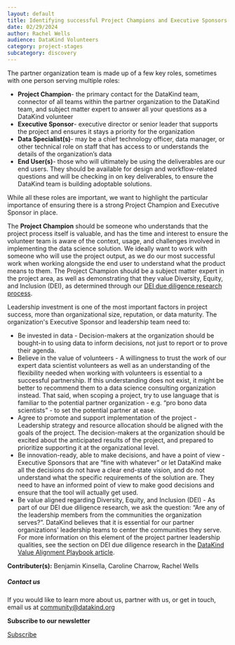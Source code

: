 ```yaml
---
layout: default
title: Identifying successful Project Champions and Executive Sponsors
date: 02/29/2024
author: Rachel Wells
audience: DataKind Volunteers
category: project-stages
subcategory: discovery
---
```


The partner organization team is made up of a few key roles, sometimes with one person serving multiple roles: 



* **Project Champion**\- the primary contact for the DataKind team, connector of all teams within the partner organization to the DataKind team, and subject matter expert to answer all your questions as a DataKind volunteer
* **Executive Sponsor**\- executive director or senior leader that supports the project and ensures it stays a priority for the organization
* **Data Specialist(s)**\- may be a chief technology officer, data manager, or other technical role on staff that has access to or understands the details of the organization’s data
* **End User(s)**\- those who will ultimately be using the deliverables are our end users. They should be available for design and workflow\-related questions and will be checking in on key deliverables, to ensure the DataKind team is building adoptable solutions.



While all these roles are important, we want to highlight the particular importance of ensuring there is a strong Project Champion and Executive Sponsor in place.


The **Project Champion** should be someone who understands that the project process itself is valuable, and has the time and interest to ensure the volunteer team is aware of the context, usage, and challenges involved in implementing the data science solution. We ideally want to work with someone who will use the project output, as we do our most successful work when working alongside the end user to understand what the product means to them. The Project Champion should be a subject matter expert in the project area, as well as demonstrating that they value Diversity, Equity, and Inclusion (DEI), as determined through our [DEI due diligence research process](https://playbook.datakind.org/playbook/articles/22). 


Leadership investment is one of the most important factors in project success, more than organizational size, reputation, or data maturity. The organization's Executive Sponsor and leadership team need to:



* Be invested in data \- Decision\-makers at the organization should be bought\-in to using data to inform decisions, not just to report or to prove their agenda.
* Believe in the value of volunteers \- A willingness to trust the work of our expert data scientist volunteers as well as an understanding of the flexibility needed when working with volunteers is essential to a successful partnership. If this understanding does not exist, it might be better to recommend them to a data science consulting organization instead. That said, when scoping a project, try to use language that is familiar to the potential partner organization \- e.g. “pro bono data scientists” \- to set the potential partner at ease.
* Agree to promote and support implementation of the project \- Leadership strategy and resource allocation should be aligned with the goals of the project. The decision\-makers at the organization should be excited about the anticipated results of the project, and prepared to prioritize supporting it at the organizational level.
* Be innovation\-ready, able to make decisions, and have a point of view \- Executive Sponsors that are “fine with whatever” or let DataKind make all the decisions do not have a clear end\-state vision, and do not understand what the specific requirements of the solution are. They need to have an informed point of view to make good decisions and ensure that the tool will actually get used.
* Be value aligned regarding Diversity, Equity, and Inclusion (DEI) \- As part of our DEI due diligence research, we ask the question: “Are any of the leadership members from the communities the organization serves?”. DataKind believes that it is essential for our partner organizations' leadership teams to center the communities they serve. For more information on this element of the project partner leadership qualities, see the section on DEI due diligence research in the [DataKind Value Alignment Playbook article](https://playbook.datakind.org/playbook/articles/22/datakind-value-alignment).



 **Contributer(s):** Benjamin Kinsella, Caroline Charrow, Rachel Wells







##### Contact us


If you would like to learn more about us, partner with us, or get in touch, email us at community@datakind.org



 
**Subscribe to our newsletter**
  

[Subscribe](https://www.datakind.org/subscribe/)



